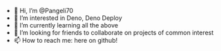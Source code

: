 - 👋 Hi, I’m @Pangeli70
- 👀 I’m interested in Deno, Deno Deploy 
- 🌱 I’m currently learning all the above
- 💞️ I’m looking for friends to collaborate on projects of common interest
- 📫 How to reach me: here on github!

<!---
Pangeli70/Pangeli70 is a ✨ special ✨ repository because its `README.md` (this file) appears on your GitHub profile.
You can click the Preview link to take a look at your changes.
--->
